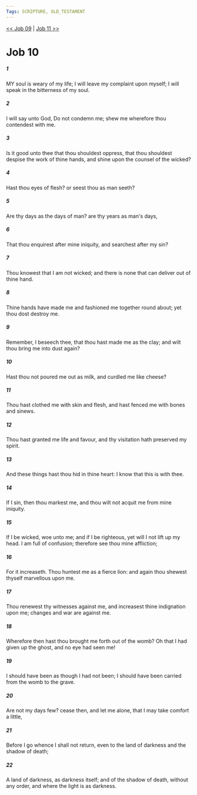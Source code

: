 ```yaml
---
Tags: SCRIPTURE, OLD_TESTAMENT
---
```


[<< Job 09](OLD_TESTAMENT/18_Job/Job_09.md) | [Job 11 >>](OLD_TESTAMENT/18_Job/Job_11.md)

# Job 10

##### 1

MY soul is weary of my life; I will leave my complaint upon myself; I will speak in the bitterness of my soul.

##### 2

I will say unto God, Do not condemn me; shew me wherefore thou contendest with me.

##### 3

Is it good unto thee that thou shouldest oppress, that thou shouldest despise the work of thine hands, and shine upon the counsel of the wicked?

##### 4

Hast thou eyes of flesh? or seest thou as man seeth?

##### 5

Are thy days as the days of man? are thy years as man's days,

##### 6

That thou enquirest after mine iniquity, and searchest after my sin?

##### 7

Thou knowest that I am not wicked; and there is none that can deliver out of thine hand.

##### 8

Thine hands have made me and fashioned me together round about; yet thou dost destroy me.

##### 9

Remember, I beseech thee, that thou hast made me as the clay; and wilt thou bring me into dust again?

##### 10

Hast thou not poured me out as milk, and curdled me like cheese?

##### 11

Thou hast clothed me with skin and flesh, and hast fenced me with bones and sinews.

##### 12

Thou hast granted me life and favour, and thy visitation hath preserved my spirit.

##### 13

And these things hast thou hid in thine heart: I know that this is with thee.

##### 14

If I sin, then thou markest me, and thou wilt not acquit me from mine iniquity.

##### 15

If I be wicked, woe unto me; and if I be righteous, yet will I not lift up my head. I am full of confusion; therefore see thou mine affliction;

##### 16

For it increaseth. Thou huntest me as a fierce lion: and again thou shewest thyself marvellous upon me.

##### 17

Thou renewest thy witnesses against me, and increasest thine indignation upon me; changes and war are against me.

##### 18

Wherefore then hast thou brought me forth out of the womb? Oh that I had given up the ghost, and no eye had seen me!

##### 19

I should have been as though I had not been; I should have been carried from the womb to the grave.

##### 20

Are not my days few? cease then, and let me alone, that I may take comfort a little,

##### 21

Before I go whence I shall not return, even to the land of darkness and the shadow of death;

##### 22

A land of darkness, as darkness itself; and of the shadow of death, without any order, and where the light is as darkness.
